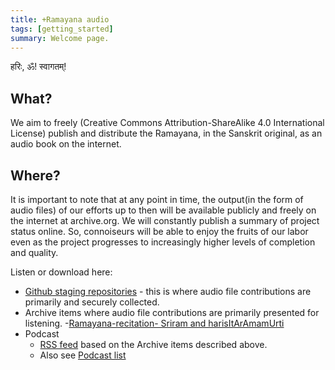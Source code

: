```yaml
---
title: +Ramayana audio
tags: [getting_started]
summary: Welcome page.
---
```


हरिः, ॐ! स्वागतम्!

## What?
We aim to freely (Creative Commons Attribution-ShareAlike 4.0 International License) publish and distribute the Ramayana, in the Sanskrit original, as an audio book on the internet. 

## Where?
It is important to note that at any point in time, the output(in the form of audio files) of our efforts up to then will be available publicly and freely on the internet at archive.org. We will constantly publish a summary of project status online. So, connoiseurs will be able to enjoy the fruits of our labor even as the project progresses to increasingly higher levels of completion and quality.

Listen or download here:
- [Github staging repositories](https://github.com/ramayana-audio/) - this is where audio file contributions are primarily and securely collected.
- Archive items where audio file contributions are primarily presented for listening.
  -[Ramayana-recitation- Sriram and harisItArAmamUrti](https://archive.org/details/Ramayana-recitation-Sriram-harisItArAmamUrti-Ghanapaati-v2)
- Podcast
  - [RSS feed](https://github.com/sanskrit-coders/rss-feeds/blob/master/feeds/sa/rAmAyaNa-mUlam.rss?raw=true) based on the Archive items described above.
  - Also see [Podcast list](https://docs.google.com/spreadsheets/d/1KMhtMaHCQpucqxH3aVcmYmPvQyV9vmunvckV2ARvD4M/edit#gid=0)
